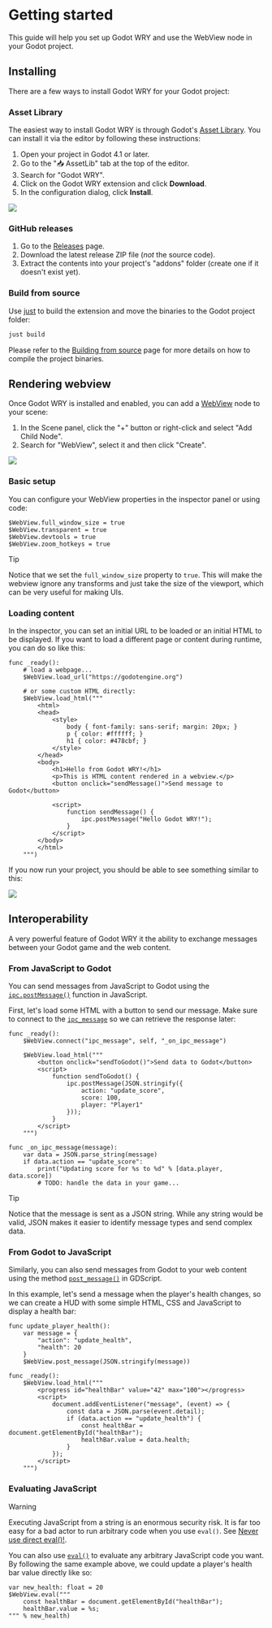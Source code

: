 # Getting started

This guide will help you set up Godot WRY and use the WebView node in your Godot project.

## Installing

There are a few ways to install Godot WRY for your Godot project:

### Asset Library

The easiest way to install Godot WRY is through Godot's [Asset Library](https://godotengine.org/asset-library/asset/3426). You can install it via the editor by following these instructions:

1. Open your project in Godot 4.1 or later.
2. Go to the "📥 AssetLib" tab at the top of the editor.
3. Search for "Godot WRY".
4. Click on the Godot WRY extension and click **Download**.
5. In the configuration dialog, click **Install**.

![](/asset-lib-dialog.png)

### GitHub releases

1. Go to the [Releases](https://github.com/doceazedo/godot_wry/releases) page.
2. Download the latest release ZIP file (_not_ the source code).
3. Extract the contents into your project's "addons" folder (create one if it doesn't exist yet).

### Build from source

Use [just](https://github.com/casey/just) to build the extension and move the binaries to the Godot project folder:

```bash
just build
```

Please refer to the [Building from source](/contributing/compiling) page for more details on how to compile the project binaries.

## Rendering webview

Once Godot WRY is installed and enabled, you can add a [WebView](/reference/webview) node to your scene:

1. In the Scene panel, click the "+" button or right-click and select "Add Child Node".
2. Search for "WebView", select it and then click "Create".

![](/create-webview-node.png)

### Basic setup

You can configure your WebView properties in the inspector panel or using code:

```gdscript
$WebView.full_window_size = true
$WebView.transparent = true
$WebView.devtools = true
$WebView.zoom_hotkeys = true
```

> [!TIP]
> Notice that we set the `full_window_size` property to `true`. This will make the webview ignore any transforms and just take the size of the viewport, which can be very useful for making UIs.

### Loading content

In the inspector, you can set an initial URL to be loaded or an initial HTML to be displayed. If you want to load a different page or content during runtime, you can do so like this:

```gdscript
func _ready():
	# load a webpage...
	$WebView.load_url("https://godotengine.org")

	# or some custom HTML directly:
	$WebView.load_html("""
		<html>
		<head>
			<style>
				body { font-family: sans-serif; margin: 20px; }
                p { color: #ffffff; }
				h1 { color: #478cbf; }
			</style>
		</head>
		<body>
			<h1>Hello from Godot WRY!</h1>
			<p>This is HTML content rendered in a webview.</p>
			<button onclick="sendMessage()">Send message to Godot</button>

			<script>
				function sendMessage() {
					ipc.postMessage("Hello Godot WRY!");
				}
			</script>
		</body>
		</html>
	""")
```

If you now run your project, you should be able to see something similar to this:

![](/simple-html-demo.png)

## Interoperability

A very powerful feature of Godot WRY it the ability to exchange messages between your Godot game and the web content.

### From JavaScript to Godot

You can send messages from JavaScript to Godot using the [`ipc.postMessage()`](/reference/javascript#ipc-postmessage) function in JavaScript.

First, let's load some HTML with a button to send our message. Make sure to connect to the [`ipc_message`](/reference/webview#ipc-message) so we can retrieve the response later:

```gdscript
func _ready():
	$WebView.connect("ipc_message", self, "_on_ipc_message")

	$WebView.load_html("""
		<button onclick="sendToGodot()">Send data to Godot</button>
		<script>
			function sendToGodot() {
				ipc.postMessage(JSON.stringify({
					action: "update_score",
					score: 100,
					player: "Player1"
				}));
			}
		</script>
	""")

func _on_ipc_message(message):
	var data = JSON.parse_string(message)
	if data.action == "update_score":
		print("Updating score for %s to %d" % [data.player, data.score])
		# TODO: handle the data in your game...
```

> [!TIP]
> Notice that the message is sent as a JSON string. While any string would be valid, JSON makes it easier to identify message types and send complex data.

### From Godot to JavaScript

Similarly, you can also send messages from Godot to your web content using the method [`post_message()`](/reference/webview#post-message) in GDScript.

In this example, let's send a message when the player's health changes, so we can create a HUD with some simple HTML, CSS and JavaScript to display a health bar:

```gdscript
func update_player_health():
	var message = {
		"action": "update_health",
		"health": 20
	}
	$WebView.post_message(JSON.stringify(message))

func _ready():
	$WebView.load_html("""
		<progress id="healthBar" value="42" max="100"></progress>
		<script>
			document.addEventListener("message", (event) => {
				const data = JSON.parse(event.detail);
				if (data.action == "update_health") {
					const healthBar = document.getElementById("healthBar");
					healthBar.value = data.health;
				}
			});
		</script>
	""")
```

### Evaluating JavaScript

> [!WARNING]  
> Executing JavaScript from a string is an enormous security risk. It is far too easy for a bad actor to run arbitrary code when you use `eval()`. See [Never use direct eval()!](https://developer.mozilla.org/en-US/docs/Web/JavaScript/Reference/Global_Objects/eval#never_use_direct_eval!).

You can also use [`eval()`](/reference/webview#eval) to evaluate any arbitrary JavaScript code you want. By following the same example above, we could update a player's health bar value directly like so:

```gdscript
var new_health: float = 20
$WebView.eval("""
	const healthBar = document.getElementById("healthBar");
	healthBar.value = %s;
""" % new_health)
```
